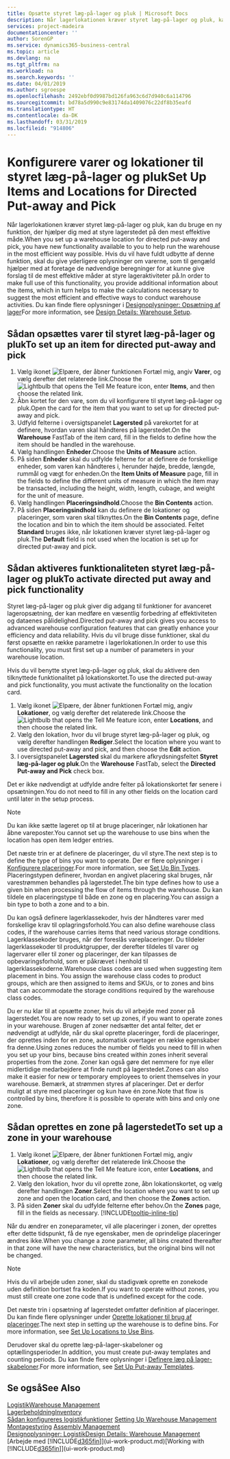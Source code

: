```yaml
---
title: Opsætte styret læg-på-lager og pluk | Microsoft Docs
description: Når lagerlokationen kræver styret læg-på-lager og pluk, kan du bruge en ny funktion, der hjælper dig med at styre lagerstedet på den mest effektive måde.
services: project-madeira
documentationcenter: ''
author: SorenGP
ms.service: dynamics365-business-central
ms.topic: article
ms.devlang: na
ms.tgt_pltfrm: na
ms.workload: na
ms.search.keywords: ''
ms.date: 04/01/2019
ms.author: sgroespe
ms.openlocfilehash: 2492ebf0d9987bd126fa963c6d7d940c6a114796
ms.sourcegitcommit: bd78a5d990c9e83174da1409076c22df8b35eafd
ms.translationtype: HT
ms.contentlocale: da-DK
ms.lasthandoff: 03/31/2019
ms.locfileid: "914806"
---
```

# <a name="set-up-items-and-locations-for-directed-put-away-and-pick"></a><span data-ttu-id="79535-103">Konfigurere varer og lokationer til styret læg-på-lager og pluk</span><span class="sxs-lookup"><span data-stu-id="79535-103">Set Up Items and Locations for Directed Put-away and Pick</span></span>
<span data-ttu-id="79535-104">Når lagerlokationen kræver styret læg-på-lager og pluk, kan du bruge en ny funktion, der hjælper dig med at styre lagerstedet på den mest effektive måde.</span><span class="sxs-lookup"><span data-stu-id="79535-104">When you set up a warehouse location for directed put-away and pick, you have new functionality available to you to help run the warehouse in the most efficient way possible.</span></span> <span data-ttu-id="79535-105">Hvis du vil have fuldt udbytte af denne funktion, skal du give yderligere oplysninger om varerne, som til gengæld hjælper med at foretage de nødvendige beregninger for at kunne give forslag til de mest effektive måder at styre lageraktiviteter på.</span><span class="sxs-lookup"><span data-stu-id="79535-105">In order to make full use of this functionality, you provide additional information about the items, which in turn helps to make the calculations necessary to suggest the most efficient and effective ways to conduct warehouse activities.</span></span> <span data-ttu-id="79535-106">Du kan finde flere oplysninger i [Designoplysninger: Opsætning af lager](design-details-warehouse-setup.md)</span><span class="sxs-lookup"><span data-stu-id="79535-106">For more information, see [Design Details: Warehouse Setup](design-details-warehouse-setup.md).</span></span>

## <a name="to-set-up-an-item-for-directed-put-away-and-pick"></a><span data-ttu-id="79535-107">Sådan opsættes varer til styret læg-på-lager og pluk</span><span class="sxs-lookup"><span data-stu-id="79535-107">To set up an item for directed put-away and pick</span></span>  
1.  <span data-ttu-id="79535-108">Vælg ikonet ![Elpære, der åbner funktionen Fortæl mig](media/ui-search/search_small.png "Fortæl mig, hvad du vil foretage dig"), angiv **Varer**, og vælg derefter det relaterede link.</span><span class="sxs-lookup"><span data-stu-id="79535-108">Choose the ![Lightbulb that opens the Tell Me feature](media/ui-search/search_small.png "Tell me what you want to do") icon, enter **Items**, and then choose the related link.</span></span>  
2.  <span data-ttu-id="79535-109">Åbn kortet for den vare, som du vil konfigurere til styret læg-på-lager og pluk.</span><span class="sxs-lookup"><span data-stu-id="79535-109">Open the card for the item that you want to set up for directed put-away and pick.</span></span>
3. <span data-ttu-id="79535-110">Udfyld felterne i oversigtspanelet **Lagersted** på varekortet for at definere, hvordan varen skal håndteres på lagerstedet.</span><span class="sxs-lookup"><span data-stu-id="79535-110">On the **Warehouse** FastTab of the item card, fill in the fields to define how the item should be handled in the warehouse.</span></span>  
4.  <span data-ttu-id="79535-111">Vælg handlingen **Enheder**.</span><span class="sxs-lookup"><span data-stu-id="79535-111">Choose the **Units of Measure** action.</span></span>
5. <span data-ttu-id="79535-112">På siden **Enheder** skal du udfylde felterne for at definere de forskellige enheder, som varen kan håndteres i, herunder højde, bredde, længde, rummål og vægt for enheden.</span><span class="sxs-lookup"><span data-stu-id="79535-112">On the **Item Units of Measure** page, fill in the fields to define the different units of measure in which the item may be transacted, including the height, width, length, cubage, and weight for the unit of measure.</span></span>
6. <span data-ttu-id="79535-113">Vælg handlingen **Placeringsindhold**.</span><span class="sxs-lookup"><span data-stu-id="79535-113">Choose the **Bin Contents** action.</span></span>
7. <span data-ttu-id="79535-114">På siden **Placeringsindhold** kan du definere de lokationer og placeringer, som varen skal tilknyttes.</span><span class="sxs-lookup"><span data-stu-id="79535-114">On the **Bin Contents** page, define the location and bin to which the item should be associated.</span></span> <span data-ttu-id="79535-115">Feltet **Standard** bruges ikke, når lokationen kræver styret læg-på-lager og pluk.</span><span class="sxs-lookup"><span data-stu-id="79535-115">The **Default** field is not used when the location is set up for directed put-away and pick.</span></span>  

## <a name="to-activate-directed-put-away-and-pick-functionality"></a><span data-ttu-id="79535-116">Sådan aktiveres funktionaliteten styret læg-på-lager og pluk</span><span class="sxs-lookup"><span data-stu-id="79535-116">To activate directed put away and pick functionality</span></span>  
<span data-ttu-id="79535-117">Styret læg-på-lager og pluk giver dig adgang til funktioner for avanceret lageropsætning, der kan medføre en væsentlig forbedring af effektiviteten og dataenes pålidelighed.</span><span class="sxs-lookup"><span data-stu-id="79535-117">Directed put-away and pick gives you access to advanced warehouse configuration features that can greatly enhance your efficiency and data reliability.</span></span> <span data-ttu-id="79535-118">Hvis du vil bruge disse funktioner, skal du først opsætte en række parametre i lagerlokationen.</span><span class="sxs-lookup"><span data-stu-id="79535-118">In order to use this functionality, you must first set up a number of parameters in your warehouse location.</span></span>  

<span data-ttu-id="79535-119">Hvis du vil benytte styret læg-på-lager og pluk, skal du aktivere den tilknyttede funktionalitet på lokationskortet.</span><span class="sxs-lookup"><span data-stu-id="79535-119">To use the directed put-away and pick functionality, you must activate the functionality on the location card.</span></span>    
1.  <span data-ttu-id="79535-120">Vælg ikonet ![Elpære, der åbner funktionen Fortæl mig](media/ui-search/search_small.png "Fortæl mig, hvad du vil foretage dig"), angiv **Lokationer**, og vælg derefter det relaterede link.</span><span class="sxs-lookup"><span data-stu-id="79535-120">Choose the ![Lightbulb that opens the Tell Me feature](media/ui-search/search_small.png "Tell me what you want to do") icon, enter **Locations**, and then choose the related link.</span></span>  
2.  <span data-ttu-id="79535-121">Vælg den lokation, hvor du vil bruge styret læg-på-lager og pluk, og vælg derefter handlingen **Rediger**.</span><span class="sxs-lookup"><span data-stu-id="79535-121">Select the location where you want to use directed put-away and pick, and then choose the **Edit** action.</span></span>  
3.  <span data-ttu-id="79535-122">I oversigtspanelet **Lagersted** skal du markere afkrydsningsfeltet **Styret læg-på-lager og pluk**.</span><span class="sxs-lookup"><span data-stu-id="79535-122">On the **Warehouse** FastTab, select the **Directed Put-away and Pick** check box.</span></span>  

<span data-ttu-id="79535-123">Det er ikke nødvendigt at udfylde andre felter på lokationskortet før senere i opsætningen.</span><span class="sxs-lookup"><span data-stu-id="79535-123">You do not need to fill in any other fields on the location card until later in the setup process.</span></span>  

> [!NOTE]  
>  <span data-ttu-id="79535-124">Du kan ikke sætte lageret op til at bruge placeringer, når lokationen har åbne vareposter.</span><span class="sxs-lookup"><span data-stu-id="79535-124">You cannot set up the warehouse to use bins when the location has open item ledger entries.</span></span>  

<span data-ttu-id="79535-125">Det næste trin er at definere de placeringer, du vil styre.</span><span class="sxs-lookup"><span data-stu-id="79535-125">The next step is to define the type of bins you want to operate.</span></span> <span data-ttu-id="79535-126">Der er flere oplysninger i [Konfigurere placeringer](warehouse-how-to-set-up-bin-types.md).</span><span class="sxs-lookup"><span data-stu-id="79535-126">For more information, see [Set Up Bin Types](warehouse-how-to-set-up-bin-types.md).</span></span> <span data-ttu-id="79535-127">Placeringstypen definerer, hvordan en angivet placering skal bruges, når varestrømmen behandles på lagerstedet.</span><span class="sxs-lookup"><span data-stu-id="79535-127">The bin type defines how to use a given bin when processing the flow of items through the warehouse.</span></span> <span data-ttu-id="79535-128">Du kan tildele en placeringstype til både en zone og en placering.</span><span class="sxs-lookup"><span data-stu-id="79535-128">You can assign a bin type to both a zone and to a bin.</span></span>  

<span data-ttu-id="79535-129">Du kan også definere lagerklassekoder, hvis der håndteres varer med forskellige krav til oplagringsforhold.</span><span class="sxs-lookup"><span data-stu-id="79535-129">You can also define warehouse class codes, if the warehouse carries items that need various storage conditions.</span></span> <span data-ttu-id="79535-130">Lagerklassekoder bruges, når der foreslås vareplaceringer. Du tildeler lagerklassekoder til produktgrupper, der derefter tildeles til varer og lagervarer eller til zoner og placeringer, der kan tilpasses de opbevaringsforhold, som er påkrævet i henhold til lagerklassekoderne.</span><span class="sxs-lookup"><span data-stu-id="79535-130">Warehouse class codes are used when suggesting item placement in bins. You assign the warehouse class codes to product groups, which are then assigned to items and SKUs, or to zones and bins that can accommodate the storage conditions required by the warehouse class codes.</span></span>  

<span data-ttu-id="79535-131">Du er nu klar til at opsætte zoner, hvis du vil arbejde med zoner på lagerstedet.</span><span class="sxs-lookup"><span data-stu-id="79535-131">You are now ready to set up zones, if you want to operate zones in your warehouse.</span></span> <span data-ttu-id="79535-132">Brugen af zoner nedsætter det antal felter, det er nødvendigt at udfylde, når du skal oprette placeringer, fordi de placeringer, der oprettes inden for en zone, automatisk overtager en række egenskaber fra denne.</span><span class="sxs-lookup"><span data-stu-id="79535-132">Using zones reduces the number of fields you need to fill in when you set up your bins, because bins created within zones inherit several properties from the zone.</span></span> <span data-ttu-id="79535-133">Zoner kan også gøre det nemmere for nye eller midlertidige medarbejdere at finde rundt på lagerstedet.</span><span class="sxs-lookup"><span data-stu-id="79535-133">Zones can also make it easier for new or temporary employees to orient themselves in your warehouse.</span></span> <span data-ttu-id="79535-134">Bemærk, at strømmen styres af placeringer. Det er derfor muligt at styre med placeringer og kun have én zone.</span><span class="sxs-lookup"><span data-stu-id="79535-134">Note that flow is controlled by bins, therefore it is possible to operate with bins and only one zone.</span></span>  

## <a name="to-set-up-a-zone-in-your-warehouse"></a><span data-ttu-id="79535-135">Sådan oprettes en zone på lagerstedet</span><span class="sxs-lookup"><span data-stu-id="79535-135">To set up a zone in your warehouse</span></span>  
1.  <span data-ttu-id="79535-136">Vælg ikonet ![Elpære, der åbner funktionen Fortæl mig](media/ui-search/search_small.png "Fortæl mig, hvad du vil foretage dig"), angiv **Lokationer**, og vælg derefter det relaterede link.</span><span class="sxs-lookup"><span data-stu-id="79535-136">Choose the ![Lightbulb that opens the Tell Me feature](media/ui-search/search_small.png "Tell me what you want to do") icon, enter **Locations**, and then choose the related link.</span></span>  
2.  <span data-ttu-id="79535-137">Vælg den lokation, hvor du vil oprette zone, åbn lokationskortet, og vælg derefter handlingen **Zoner**.</span><span class="sxs-lookup"><span data-stu-id="79535-137">Select the location where you want to set up zone and open the location card, and then choose the **Zones** action.</span></span>  
3.  <span data-ttu-id="79535-138">På siden **Zoner** skal du udfylde felterne efter behov.</span><span class="sxs-lookup"><span data-stu-id="79535-138">On the **Zones** page, fill in the fields as necessary.</span></span> [!INCLUDE[tooltip-inline-tip](includes/tooltip-inline-tip_md.md)]  

<span data-ttu-id="79535-139">Når du ændrer en zoneparameter, vil alle placeringer i zonen, der oprettes efter dette tidspunkt, få de nye egenskaber, men de oprindelige placeringer ændres ikke.</span><span class="sxs-lookup"><span data-stu-id="79535-139">When you change a zone parameter, all bins created thereafter in that zone will have the new characteristics, but the original bins will not be changed.</span></span>  

> [!NOTE]  
>  <span data-ttu-id="79535-140">Hvis du vil arbejde uden zoner, skal du stadigvæk oprette en zonekode uden definition bortset fra koden.</span><span class="sxs-lookup"><span data-stu-id="79535-140">If you want to operate without zones, you must still create one zone code that is undefined except for the code.</span></span>  

<span data-ttu-id="79535-141">Det næste trin i opsætning af lagerstedet omfatter definition af placeringer. Du kan finde flere oplysninger under [Oprette lokationer til brug af placeringer](warehouse-how-to-set-up-locations-to-use-bins.md).</span><span class="sxs-lookup"><span data-stu-id="79535-141">The next step in setting up the warehouse is to define bins. For more information, see [Set Up Locations to Use Bins](warehouse-how-to-set-up-locations-to-use-bins.md).</span></span>  

<span data-ttu-id="79535-142">Derudover skal du oprette læg-på-lager-skabeloner og optællingsperioder.</span><span class="sxs-lookup"><span data-stu-id="79535-142">In addition, you must create put-away templates and counting periods.</span></span> <span data-ttu-id="79535-143">Du kan finde flere oplysninger i [Definere læg på lager-skabeloner](warehouse-how-to-set-up-put-away-templates.md).</span><span class="sxs-lookup"><span data-stu-id="79535-143">For more information, see [Set Up Put-away Templates](warehouse-how-to-set-up-put-away-templates.md).</span></span>  

## <a name="see-also"></a><span data-ttu-id="79535-144">Se også</span><span class="sxs-lookup"><span data-stu-id="79535-144">See Also</span></span>  
[<span data-ttu-id="79535-145">Logistik</span><span class="sxs-lookup"><span data-stu-id="79535-145">Warehouse Management</span></span>](warehouse-manage-warehouse.md)  
[<span data-ttu-id="79535-146">Lagerbeholdning</span><span class="sxs-lookup"><span data-stu-id="79535-146">Inventory</span></span>](inventory-manage-inventory.md)  
<span data-ttu-id="79535-147">[Sådan konfigureres logistikfunktioner](warehouse-setup-warehouse.md)   </span><span class="sxs-lookup"><span data-stu-id="79535-147">[Setting Up Warehouse Management](warehouse-setup-warehouse.md)   </span></span>  
<span data-ttu-id="79535-148">[Montagestyring](assembly-assemble-items.md)  </span><span class="sxs-lookup"><span data-stu-id="79535-148">[Assembly Management](assembly-assemble-items.md)  </span></span>  
[<span data-ttu-id="79535-149">Designoplysninger: Logistik</span><span class="sxs-lookup"><span data-stu-id="79535-149">Design Details: Warehouse Management</span></span>](design-details-warehouse-management.md)  
<span data-ttu-id="79535-150">[Arbejde med [!INCLUDE[d365fin](includes/d365fin_md.md)]](ui-work-product.md)</span><span class="sxs-lookup"><span data-stu-id="79535-150">[Working with [!INCLUDE[d365fin](includes/d365fin_md.md)]](ui-work-product.md)</span></span>  
